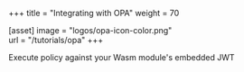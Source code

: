 +++
title = "Integrating with OPA"
weight = 70

[asset]
  image = "logos/opa-icon-color.png"  
  url = "/tutorials/opa"
+++

Execute policy against your Wasm module's embedded JWT